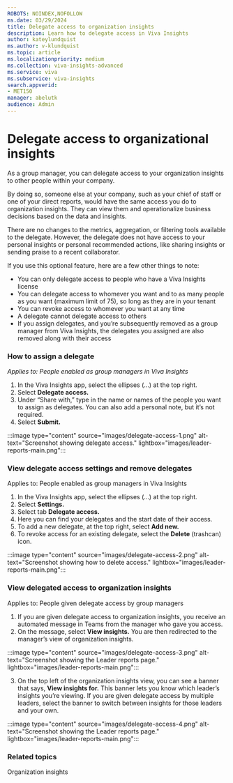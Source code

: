 ```yaml
---
ROBOTS: NOINDEX,NOFOLLOW
ms.date: 03/29/2024
title: Delegate access to organization insights
description: Learn how to delegate access in Viva Insights
author: kateylundquist
ms.author: v-klundquist
ms.topic: article
ms.localizationpriority: medium 
ms.collection: viva-insights-advanced 
ms.service: viva 
ms.subservice: viva-insights 
search.appverid: 
- MET150 
manager: abelutk
audience: Admin
---
```

# Delegate access to organizational insights 
As a group manager, you can delegate access to your organization insights to other people within your company.

By doing so, someone else at your company, such as your chief of staff or one of your direct reports, would have the same access you do to organization insights. They can view them and operationalize business decisions based on the data and insights.

There are no changes to the metrics, aggregation, or filtering tools available to the delegate. However, the delegate does not have access to your personal insights or personal recommended actions, like sharing insights or sending praise to a recent collaborator. 

If you use this optional feature, here are a few other things to note:

* You can only delegate access to people who have a Viva Insights license
* You can delegate access to whomever you want and to as many people as you want (maximum limit of 75), so long as they are in your tenant
* You can revoke access to whomever you want at any time
* A delegate cannot delegate access to others
* If you assign delegates, and you’re subsequently removed as a group manager from Viva Insights, the delegates you assigned are also removed along with their access

### How to assign a delegate
*Applies to: People enabled as group managers in Viva Insights*

1.	In the Viva Insights app, select the ellipses (…) at the top right. 
2.	Select **Delegate access.**
3.	Under “Share with,” type in the name or names of the people you want to assign as delegates. You can also add a personal note, but it’s not required.
4.	Select **Submit.**
 
:::image type="content" source="images/delegate-access-1.png" alt-text="Screenshot showing delegate access." lightbox="images/leader-reports-main.png":::

### View delegate access settings and remove delegates
Applies to: People enabled as group managers in Viva Insights

1.	In the Viva Insights app, select the ellipses (…) at the top right. 
2.	Select **Settings.**
3.	Select tab **Delegate access.**
4.	Here you can find your delegates and the start date of their access.
5.	To add a new delegate, at the top right, select **Add new.**
6.	To revoke access for an existing delegate, select the **Delete** (trashcan) icon. 
 
:::image type="content" source="images/delegate-access-2.png" alt-text="Screenshot showing how to delete access." lightbox="images/leader-reports-main.png":::

### View delegated access to organization insights 
Applies to: People given delegate access by group managers
1. If you are given delegate access to organization insights, you receive an   automated message in Teams from the manager who gave you access.
2.	On the message, select **View insights.** You are then redirected to the manager’s view of organization insights.

:::image type="content" source="images/delegate-access-3.png" alt-text="Screenshot showing the Leader reports page." lightbox="images/leader-reports-main.png":::

3.	On the top left of the organization insights view, you can see a banner that says, **View insights for.** This banner lets you know which leader’s insights you’re viewing. If you are given delegate access by multiple leaders, select the banner to switch between insights for those leaders and your own.

:::image type="content" source="images/delegate-access-4.png" alt-text="Screenshot showing the Leader reports page." lightbox="images/leader-reports-main.png":::

### Related topics
Organization insights 
